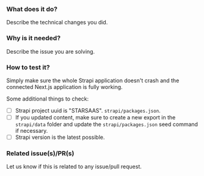 ### What does it do?

Describe the technical changes you did.

### Why is it needed?

Describe the issue you are solving.

### How to test it?

Simply make sure the whole Strapi application doesn't crash and the connected Next.js application is fully working.

Some additional things to check:

- [ ] Strapi project uuid is "STARSAAS". `strapi/packages.json`.
- [ ] If you updated content, make sure to create a new export in the `strapi/data` folder and update the `strapi/packages.json` seed command if necessary.
- [ ] Strapi version is the latest possible.

### Related issue(s)/PR(s)

Let us know if this is related to any issue/pull request.